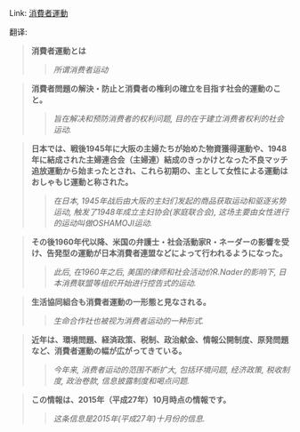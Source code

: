 Link: [消費者運動](https://www.shiruporuto.jp/public/data/vocabulary/yogo/s/shohisha_undo.html)

翻译:
> **消費者運動とは**
>> *所谓消费者运动*

> **消費者問題の解決・防止と消費者の権利の確立を目指す社会的運動のこと。**
>> *旨在解决和预防消费者的权利问题, 目的在于建立消费者权利的社会运动.*

> **日本では、戦後1945年に大阪の主婦たちが始めた物資獲得運動や、1948年に結成された主婦連合会（主婦連）結成のきっかけとなった不良マッチ追放運動から始まったとされ、これら初期の、主として女性による運動はおしゃもじ運動と称された。**
>> *在日本, 1945年战后由大阪的主妇们发起的商品获取运动和驱逐劣势运动, 触发了1948年成立主妇协会(家庭联合会), 这场主要由女性进行的运动叫做OSHAMOJI运动.*

> **その後1960年代以降、米国の弁護士・社会活動家R・ネーダーの影響を受け、告発型の運動が日本消費者連盟などによって行われるようになった。**
>> *此后, 在1960年之后, 美国的律师和社会活动价R.Nader的影响下, 日本消费联盟等组织开始进行控告式的运动.*

> **生活協同組合も消費者運動の一形態と見なされる。**
>> *生命合作社也被视为消费者运动的一种形式.*

> **近年は、環境問題、経済政策、税制、政治献金、情報公開制度、原発問題など、消費者運動の幅が広がってきている。**
>> *今年来, 消费者运动的范围不断扩大, 包括环境问题, 经济政策, 税收制度, 政治卷款, 信息披露制度和喝点问题.*

> **この情報は、2015年（平成27年）10月時点の情報です。**
>> *这条信息是2015年(平成27年)十月份的信息.*